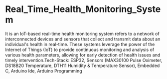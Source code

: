 # Real_Time_Health_Monitoring_System
It is an IoT-based real-time health monitoring system refers to a network of interconnected devices and  sensors that collect and transmit data about an individual's health in real-time. These systems leverage the power of the Internet of Things (IoT) to provide continuous monitoring and analysis of various health parameters, allowing for early detection of health issues and timely intervention.Tech-Stack: ESP32, Sensors (MAX30100 Pulse Oximeter, DS18B20 Temperature, DTH11 Humidity & 
Temperature Sensor), Embedded C, Arduino Ide, Arduino Programming

